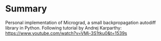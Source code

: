 # Summary
Personal implementation of Micrograd, a small backpropagation autodiff library in Python.
Following tutorial by Andrej Karparthy: https://www.youtube.com/watch?v=VMj-3S1tku0&t=1539s 